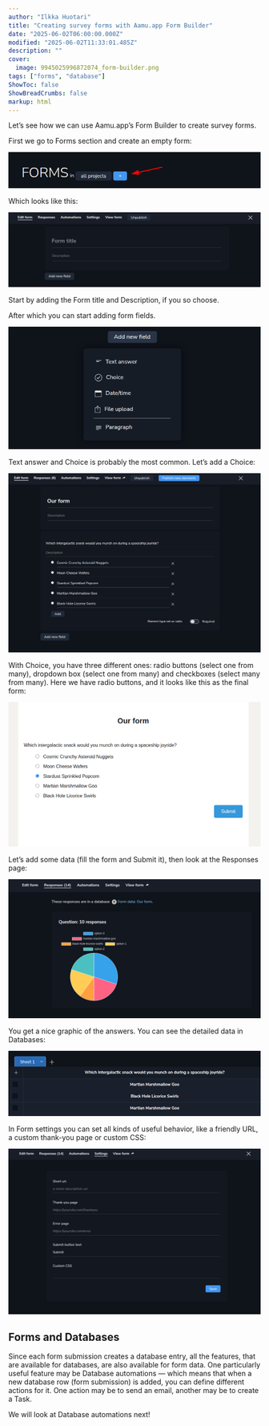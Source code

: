 ```yaml
---
author: "Ilkka Huotari"
title: "Creating survey forms with Aamu.app Form Builder"
date: "2025-06-02T06:00:00.000Z"
modified: "2025-06-02T11:33:01.485Z"
description: ""
cover:
  image: 9945025996872074_form-builder.png
tags: ["forms", "database"]
ShowToc: false
ShowBreadCrumbs: false
markup: html
---
```


<p>Let’s see how we can use Aamu.app’s Form Builder to create survey forms. </p><p>First we go to Forms section and create an empty form:</p><img src="265342565211752_image.png" style="width: auto;" id="b96036d7-5971-4959-9e86-40c56ae229a0"><p>Which looks like this:</p><img src="7690401255780510_image.png" style="width: auto;" id="f3c3b3a5-a7fe-4333-8e83-95a3ea8c27fa"><p>Start by adding the Form title and Description, if you so choose.</p><p>After which you can start adding form fields.</p><img src="9910182057176226_image.png" style="width: auto;" id="c3135cc4-4fe7-48a7-b726-9f19eae2b470"><p>Text answer and Choice is probably the most common. Let’s add a Choice:</p><img src="3656841986556318_image.png" style="width: auto;" id="6654df55-1427-4f6b-af40-db7ca4a13893"><p>With Choice, you have three different ones: radio buttons (select one from many), dropdown box (select one from many) and checkboxes (select many from many). Here we have radio buttons, and it looks like this as the final form:</p><img src="3037302409924749_image.png" style="width: auto;" id="3dd492bc-0fc5-4fb7-9707-b2b1af86f931"><p>Let’s add some data (fill the form and Submit it), then look at the Responses page:</p><img src="8745506777172287_image.png" style="width: auto;" id="5a729ef0-7b61-457f-918c-6c421c097fbc"><p>You get a nice graphic of the answers. You can see the detailed data in Databases:</p><img src="2777484456182917_image.png" style="width: auto;" id="357d3a9a-599f-48d8-bc36-65ab7acc7bef"><p>In Form settings you can set all kinds of useful behavior, like a friendly URL, a custom thank-you page or custom CSS:</p><img src="8094137123807239_image.png" style="width: auto;" id="b7abac3a-9ac9-44ee-9217-1a2c07dec3dc"><h2>Forms and Databases</h2><p>Since each form submission creates a database entry, all the features, that are available for databases, are also available for form data. One particularly useful feature may be Database automations — which means that when a new database row (form submission) is added, you can define different actions for it. One action may be to send an email, another may be to create a Task.</p><p>We will look at Database automations next!</p><p></p>